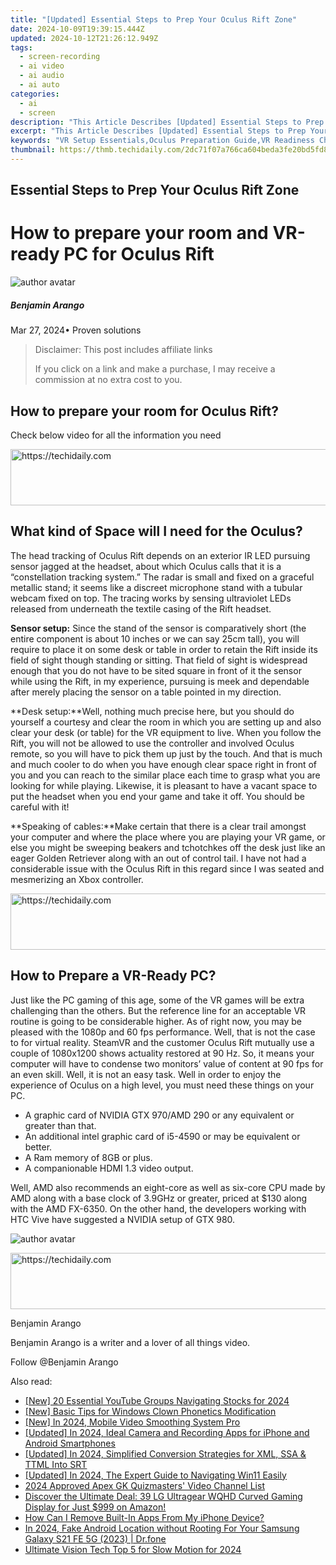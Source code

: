 ```yaml
---
title: "[Updated] Essential Steps to Prep Your Oculus Rift Zone"
date: 2024-10-09T19:39:15.444Z
updated: 2024-10-12T21:26:12.949Z
tags: 
  - screen-recording
  - ai video
  - ai audio
  - ai auto
categories: 
  - ai
  - screen
description: "This Article Describes [Updated] Essential Steps to Prep Your Oculus Rift Zone"
excerpt: "This Article Describes [Updated] Essential Steps to Prep Your Oculus Rift Zone"
keywords: "VR Setup Essentials,Oculus Preparation Guide,VR Readiness Checklist,Oculus Rift Basics,Virtual Reality Prep Steps,Optimal VR Zone Setup,VR Experience Preparation"
thumbnail: https://thmb.techidaily.com/2dc71f07a766ca604beda3fe20bd5fd81321c87e0ac1f0a29af15d53f14e15af.jpg
---
```


## Essential Steps to Prep Your Oculus Rift Zone

# How to prepare your room and VR-ready PC for Oculus Rift

![author avatar](https://images.wondershare.com/filmora/article-images/benjamin-arango-author.jpg)

##### Benjamin Arango

 Mar 27, 2024• Proven solutions

>  Disclaimer: This post includes affiliate links
>
>  If you click on a link and make a purchase, I may receive a commission at no extra cost to you.
>

## How to prepare your room for Oculus Rift?

 Check below video for all the information you need

<!-- affiliate ads begin -->
<a href="https://aligracehair.sjv.io/c/5597632/2087239/19272" target="_top" id="2087239">
  <img src="//a.impactradius-go.com/display-ad/19272-2087239" border="0" alt="https://techidaily.com" width="728" height="90"/>
</a>
<img height="0" width="0" src="https://aligracehair.sjv.io/i/5597632/2087239/19272" style="position:absolute;visibility:hidden;" border="0" />
<!-- affiliate ads end -->

## What kind of Space will I need for the Oculus?

 The head tracking of Oculus Rift depends on an exterior IR LED pursuing sensor jagged at the headset, about which Oculus calls that it is a “constellation tracking system.” The radar is small and fixed on a graceful metallic stand; it seems like a discreet microphone stand with a tubular webcam fixed on top. The tracing works by sensing ultraviolet LEDs released from underneath the textile casing of the Rift headset.

**Sensor setup:** Since the stand of the sensor is comparatively short (the entire component is about 10 inches or we can say 25cm tall), you will require to place it on some desk or table in order to retain the Rift inside its field of sight though standing or sitting. That field of sight is widespread enough that you do not have to be sited square in front of it the sensor while using the Rift, in my experience, pursuing is meek and dependable after merely placing the sensor on a table pointed in my direction.

**Desk setup:**Well, nothing much precise here, but you should do yourself a courtesy and clear the room in which you are setting up and also clear your desk (or table) for the VR equipment to live. When you follow the Rift, you will not be allowed to use the controller and involved Oculus remote, so you will have to pick them up just by the touch. And that is much and much cooler to do when you have enough clear space right in front of you and you can reach to the similar place each time to grasp what you are looking for while playing. Likewise, it is pleasant to have a vacant space to put the headset when you end your game and take it off. You should be careful with it!

**Speaking of cables:**Make certain that there is a clear trail amongst your computer and where the place where you are playing your VR game, or else you might be sweeping beakers and tchotchkes off the desk just like an eager Golden Retriever along with an out of control tail. I have not had a considerable issue with the Oculus Rift in this regard since I was seated and mesmerizing an Xbox controller.

<!-- affiliate ads begin -->
<a href="https://aligracehair.sjv.io/c/5597632/2115951/19272" target="_top" id="2115951">
  <img src="//a.impactradius-go.com/display-ad/19272-2115951" border="0" alt="https://techidaily.com" width="728" height="90"/>
</a>
<img height="0" width="0" src="https://aligracehair.sjv.io/i/5597632/2115951/19272" style="position:absolute;visibility:hidden;" border="0" />
<!-- affiliate ads end -->

## How to Prepare a VR-Ready PC?

 Just like the PC gaming of this age, some of the VR games will be extra challenging than the others. But the reference line for an acceptable VR routine is going to be considerable higher. As of right now, you may be pleased with the 1080p and 60 fps performance. Well, that is not the case to for virtual reality. SteamVR and the customer Oculus Rift mutually use a couple of 1080x1200 shows actuality restored at 90 Hz. So, it means your computer will have to condense two monitors’ value of content at 90 fps for an even skill. Well, it is not an easy task. Well in order to enjoy the experience of Oculus on a high level, you must need these things on your PC.

* A graphic card of NVIDIA GTX 970/AMD 290 or any equivalent or greater than that.
* An additional intel graphic card of i5-4590 or may be equivalent or better.
* A Ram memory of 8GB or plus.
* A companionable HDMI 1.3 video output.

 Well, AMD also recommends an eight-core as well as six-core CPU made by AMD along with a base clock of 3.9GHz or greater, priced at $130 along with the AMD FX-6350\. On the other hand, the developers working with HTC Vive have suggested a NVIDIA setup of GTX 980.

![author avatar](https://images.wondershare.com/filmora/article-images/benjamin-arango-author.jpg)

<!-- affiliate ads begin -->
<a href="https://appsumo.8odi.net/c/5597632/2075475/7443" target="_top" id="2075475">
  <img src="//a.impactradius-go.com/display-ad/7443-2075475" border="0" alt="https://techidaily.com" width="728" height="90"/>
</a>
<img height="0" width="0" src="https://appsumo.8odi.net/i/5597632/2075475/7443" style="position:absolute;visibility:hidden;" border="0" />
<!-- affiliate ads end -->

Benjamin Arango

Benjamin Arango is a writer and a lover of all things video.

Follow @Benjamin Arango


<ins class="adsbygoogle"
     style="display:block"
     data-ad-format="autorelaxed"
     data-ad-client="ca-pub-7571918770474297"
     data-ad-slot="1223367746"></ins>



<ins class="adsbygoogle"
     style="display:block"
     data-ad-client="ca-pub-7571918770474297"
     data-ad-slot="8358498916"
     data-ad-format="auto"
     data-full-width-responsive="true"></ins>


<span class="atpl-alsoreadstyle">Also read:</span>
<div><ul>
<li><a href="https://youtube-docs.techidaily.com/0-essential-youtube-groups-navigating-stocks-for-2024/"><u>[New] 20 Essential YouTube Groups Navigating Stocks for 2024</u></a></li>
<li><a href="https://fox-friendly.techidaily.com/new-basic-tips-for-windows-clown-phonetics-modification/"><u>[New] Basic Tips for Windows Clown Phonetics Modification</u></a></li>
<li><a href="https://fox-friendly.techidaily.com/new-in-2024-mobile-video-smoothing-system-pro/"><u>[New] In 2024, Mobile Video Smoothing System Pro</u></a></li>
<li><a href="https://youtube-docs.techidaily.com/ed-in-2024-ideal-camera-and-recording-apps-for-iphone-and-android-smartphones/"><u>[Updated] In 2024, Ideal Camera and Recording Apps for iPhone and Android Smartphones</u></a></li>
<li><a href="https://fox-friendly.techidaily.com/updated-in-2024-simplified-conversion-strategies-for-xml-ssa-and-ttml-into-srt/"><u>[Updated] In 2024, Simplified Conversion Strategies for XML, SSA & TTML Into SRT</u></a></li>
<li><a href="https://fox-friendly.techidaily.com/updated-in-2024-the-expert-guide-to-navigating-win11-easily/"><u>[Updated] In 2024, The Expert Guide to Navigating Win11 Easily</u></a></li>
<li><a href="https://extra-hints.techidaily.com/2024-approved-apex-gk-quizmasters-video-channel-list/"><u>2024 Approved Apex GK Quizmasters' Video Channel List</u></a></li>
<li><a href="https://hardware-updates.techidaily.com/1723862804640-discover-the-ultimate-deal-39-lg-ultragear-wqhd-curved-gaming-display-for-just-999-on-amazon/"><u>Discover the Ultimate Deal: 39 LG Ultragear WQHD Curved Gaming Display for Just $999 on Amazon!</u></a></li>
<li><a href="https://tech-recovery.techidaily.com/how-can-i-remove-built-in-apps-from-my-iphone-device/"><u>How Can I Remove Built-In Apps From My iPhone Device?</u></a></li>
<li><a href="https://android-location.techidaily.com/in-2024-fake-android-location-without-rooting-for-your-samsung-galaxy-s21-fe-5g-2023-drfone-by-drfone-virtual/"><u>In 2024, Fake Android Location without Rooting For Your Samsung Galaxy S21 FE 5G (2023) | Dr.fone</u></a></li>
<li><a href="https://fox-friendly.techidaily.com/ultimate-vision-tech-top-5-for-slow-motion-for-2024/"><u>Ultimate Vision Tech Top 5 for Slow Motion for 2024</u></a></li>
</ul></div>

